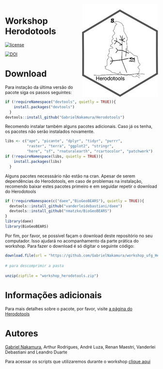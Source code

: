 
<!-- README.md is generated from README.Rmd. Please edit that file -->

<img src="figs/logo_herodotools.png" alt="package logo with a map and a phylogeny inside" width="250px" align="right"/>

# Workshop Herodotools

[![license](https://img.shields.io/github/license/mashape/apistatus.svg)](https://choosealicense.com/licenses/mit/)

[![DOI](https://zenodo.org/badge/363983380.svg)](https://zenodo.org/badge/latestdoi/363983380)

# Download

Para instação da última versão do pacote siga os passos seguintes:

``` r
if (!requireNamespace("devtools", quietly = TRUE)){
    install.packages("devtools")
  }
devtools::install_github("GabrielNakamura/Herodotools")
```

Recomendo instalar também alguns pacotes adicionais. Caso já os tenha,
os pacotes não serão instalados novamente.

``` r
libs <- c("ape", "picante", "dplyr", "tidyr", "purrr",
          "raster", "terra", "ggplot2", "stringr",
          "here", "sf", "rnaturalearth", "rcartocolor", "patchwork")
if (!requireNamespace(libs, quietly = TRUE)){
    install.packages(libs)
  }
```

Alguns pacotes necesssário não estão na cran. Apesar de serem
dependências do Herodotools, em caso de problemas na instalação,
recomendo baixar estes pacotes primeiro e em seguidar repetir o download
do Herodotools

``` r
if (!requireNamespace(c("daee","BioGeoBEARS"), quietly = TRUE)){
  devtools::install_github("vanderleidebastiani/daee")
  devtools::install_github("nmatzke/BioGeoBEARS")
}
library(daee)
library(BioGeoBEARS)
```

Por fim, por favor, se possível façam o download deste repositório no
seu computador. Isso ajudará no acompanhamento da parte prática do
workshop. Para fazer o download é só digitar o seguinte código:

``` r
download.file(url = "https://github.com/GabrielNakamura/workshop_ufg_Herodotools/archive/master.zip", destfile = "workshop_herodotools.zip")

# para descomprimir a pasta

unzip(zipfile = "workshop_herodotools.zip")
```

# Informações adicionais

Para mais detalhes sobre o pacote, por favor, visite [a página do
Herodotools](https://gabrielnakamura.github.io/Herodotools/)

# Autores

[Gabriel
Nakamura](https://buscatextual.cnpq.br/buscatextual/visualizacv.do?id=K4436271D5&tokenCaptchar=03AL8dmw_ahjC34vwiKCSxy42OB3unBotZDRIrrc8u8U29BxtsinGbZpxrvh2Q6RkwudID5lIHbcMRIOafoAomRTIe3PDnqDXahAsfUkWLxCIEVy1Lt3x21uYyJmDMl_9ktOEu9twdFHvbBSR5QVo3taKJBlcGzdxx_aUrFyZsEIq-IaipNrs6L4W6HRzT_mdfUCZefAfbXHLJbXRCZ-Zw9qyGdRg495V-zqIIQsnay_oHEC8AczWL_cjMEdo5Xn-AanEzj_NyR9hntORXM2zQggWeRq5g0HACoI5_QlAdz4Wvs3sV5rvGO_6NS4TWzSig66lJC-C2mjdJMiFXH1SAJyMbSn2DR6BJqtE-xJnQrXaLnuqyL4RUnj8B_C8fICjkoQ_7DSHhPy3_uYeOUlb01WCVyx5SYkChtCG8lfjzaEsmSjKRsLCBnTRzQptL6T4kP6uHgxAXUWbLfHH8xpGlhj7Et9SPRKXL7ShQwFTySJSv1Vwo-CFsgDn3MkWaZk4VTQYmbFJq9PfudWxY3fWa9XwJbY8_8Ojyf-n5_WO5CAF-MeFcawqqRIw),
Arthur Rodrigues, André Luza, Renan Maestri, Vanderlei Debastiani and
Leandro Duarte

Para acessar os scripts que utilizaremos durante o workshop [clique
aqui](https://gabrielnakamura.github.io/workshop_ufg_Herodotools/)
